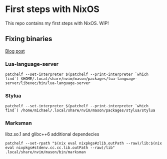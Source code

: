 # First steps with NixOS

This repo contains my first steps with NixOS. WIP!

## Fixing binaries

[Blog post](https://rootknecht.net/blog/patching-binaries-for-nixos/)

### Lua-language-server

```
patchelf --set-interpreter $(patchelf --print-interpreter `which find`) $HOME/.local/share/nvim/mason/packages/lua-language-server/libexec/bin/lua-language-server
```

### Stylua

```
patchelf --set-interpreter $(patchelf --print-interpreter `which find`) /home/michael/.local/share/nvim/mason/packages/stylua/stylua
```

### Marksman

libz.so.1 and glibc++6 additional dependecies

```
patchelf --set-rpath "$(nix eval nixpkgs#zlib.outPath --raw)/lib:$(nix eval nixpkgs#stdenv.cc.cc.lib.outPath --raw)/lib" .local/share/nvim/mason/bin/marksman
```
